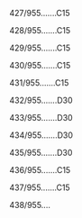 427/955.......C15 


428/955.......C15 


429/955.......C15 


430/955.......C15 


431/955.......C15 


432/955.......D30 


433/955.......D30 


434/955.......D30 


435/955.......D30 


436/955.......C15 


437/955.......C15 


438/955.... 

